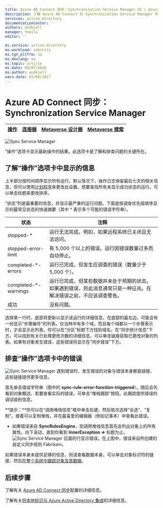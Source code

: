 ```yaml
---
title: Azure AD Connect 同步：Synchronization Service Manager UI | Azure
description: 了解 Azure AD Connect 的 Synchronization Service Manager 中的“操作”选项卡。
services: active-directory
documentationCenter: ''
authors: andkjell
manager: femila
editor: ''

ms.service: active-directory
ms.workload: identity
ms.tgt_pltfrm: na
ms.devlang: na
ms.topic: article
ms.date: 09/07/2016
ms.author: andkjell
wacn.date: 02/06/2017
---
```


# Azure AD Connect 同步：Synchronization Service Manager

[操作](./active-directory-aadconnectsync-service-manager-ui-operations.md) | [连接器](./active-directory-aadconnectsync-service-manager-ui-connectors.md) | [Metaverse 设计器](./active-directory-aadconnectsync-service-manager-ui-mvdesigner.md) | [Metaverse 搜索](./active-directory-aadconnectsync-service-manager-ui-mvsearch.md)
--- | --- | --- | ---

![Sync Service Manager](./media/active-directory-aadconnectsync-service-manager-ui/operations.png)

“操作”选项卡显示最新操作的结果。此选项卡是了解和排查问题的关键所在。

## 了解“操作”选项卡中显示的信息
上半部分按时间顺序显示所有运行。默认情况下，操作日志保留最后七天的相关信息，但可以使用[计划程序](./active-directory-aadconnectsync-feature-scheduler.md)来更改此设置。想要查找所有未显示成功状态的运行。可以单击标题来更改排序。

“状态”列是最重要的信息，并显示最严重的运行问题。下面是按调查优先级顺序显示的最常见状态的快速摘要（其中 * 表示多个可能的错误字符串）。

状态 | 注释
--- | ---
stopped-* | 运行无法完成。例如，如果远程系统已关闭且无法访问。
stopped-error-limit | 有 5,000 个以上的错误。运行因错误数量过多而自动停止。
completed-*-errors | 运行已完成，但发生应调查的错误（数量少于 5,000 个）。
completed-*-warnings | 运行已完成，但某些数据并未处于预期的状态。如果遇到错误，则此消息通常只是一种征兆。在解决错误之前，不应该调查警告。
成功 | 没有问题。

选择某一行时，底部将更新以显示该运行的详细信息。在底部的最左边，可能会有一份显示“步骤编号”的列表。仅当林中有多个域，而且每个域都以一个步骤表示时，才会显示此列表。你可以在“分区”标题下方找到域名。在“同步统计信息”下方，可以找到有关已处理更改次数的详细信息。可以单击链接获取已更改对象的列表。如果有对象发生错误，这些错误将显示在“同步错误”下方。

## 排查“操作”选项卡中的错误
![Sync Service Manager](./media/active-directory-aadconnectsync-service-manager-ui/errorsync.png) 遇到错误时，发生错误的对象与错误本身都是链接，这些链接提供更多信息。

首先单击错误字符串（图中的 **sync-rule-error-function-triggered**）。随后会先看到对象概述。若要查看实际的错误，可单击“堆栈跟踪”按钮。此跟踪提供错误的调试级别信息。

**提示：**你可以在“调用堆栈信息”框中单击右键，然后依次选择“全选”、“复制”。接着可以复制堆栈，并在最喜爱的编辑器（例如记事本）中查看此错误。

- 如果错误来自 **SyncRulesEngine**，则调用堆栈信息首先会列出对象上的所有属性。向下滚动，直到你看到 **InnerException =>** 标题为止。
![Sync Service Manager](./media/active-directory-aadconnectsync-service-manager-ui/errorinnerexception.png) 
后面的行显示错误。在上图中，错误来自所创建的自定义同步规则 Fabrikam。

如果错误本身未提供足够的信息，则请查看数据本身。可以单击对象标识符的链接，然后[在整个系统中跟踪对象及其数据](./active-directory-aadconnectsync-service-manager-ui-connectors.md#follow-an-object-and-its-data-through-the-system)。

## 后续步骤
了解有关 [Azure AD Connect 同步](./active-directory-aadconnectsync-whatis.md)配置的详细信息。

了解有关[将本地标识与 Azure Active Directory 集成](./active-directory-aadconnect.md)的详细信息。

<!---HONumber=Mooncake_Quality_Review_0125_2017-->
